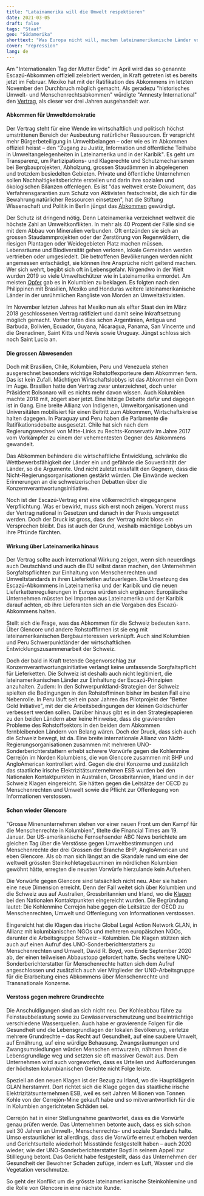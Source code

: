 ```yaml
---
title: "Latainamerika will die Umwelt respektieren"
date: 2021-03-05
draft: false
tags: "Staat"
geo: "Südamerika"
shorttext: "Was Europa nicht will, machen lateinamerikanische Länder vor. Sie stärken Umweltschützer und Indigene gegen Bergbaukonzerne."
cover: "repression"
lang: de
---
```


Am "Internationalen Tag der Mutter Erde" im April wird das so genannte Escazú-Abkommen offiziell zelebriert werden, in Kraft getreten ist es bereits jetzt im Februar. Mexiko hat mit der Ratifikation des Abkommens im letzten November den Durchbruch möglich gemacht. Als geradezu "historisches Umwelt- und Menschenrechtsabkommen" würdigte "Amnesty International" den [Vertrag](https://www.amnesty.org/en/latest/news/2018/09/americas-12-countries-sign-historic-environmental-treaty/ "Historic environmental and human rights treaty gains momentum as 12 countries sign"), als dieser vor drei Jahren ausgehandelt war.

#### Abkommen für Umweltdemokratie

Der Vertrag steht für eine Wende im wirtschaftlich und politisch höchst umstrittenen Bereich der Ausbeutung natürlicher Ressourcen. Er verspricht mehr Bürgerbeteiligung in Umweltbelangen – oder wie es im Abkommen offiziell heisst – den "Zugang zu Justiz, Information und öffentliche Teilhabe in Umweltangelegenheiten in Lateinamerika und in der Karibik". Es geht um Transparenz, um Partizipations- und Klagerechte und Schutzmechanismen bei Bergbauprojekten, Abholzung, grossen Staudämmen in abgelegenen und trotzdem besiedelten Gebieten. Private und öffentliche Unternehmen sollen Nachhaltigkeitsberichte erstellen und darin ihre sozialen und ökologischen Bilanzen offenlegen. Es ist "das weltweit erste Dokument, das Verfahrensgarantien zum Schutz von Aktivisten festschreibt, die sich für die Bewahrung natürlicher Ressourcen einsetzen", hat die Stiftung Wissenschaft und Politik in Berlin jüngst das [Abkommen](/static/downloads/2021A01_EscazuAbkommen.pdf "Umweltrechte und Rohstoffkonflikte in Lateinamerika") gewürdigt.

Der Schutz ist dringend nötig. Denn Lateinamerika verzeichnet weltweit die höchste Zahl an Umweltkonflikten. In mehr als 40 Prozent der Fälle sind sie mit dem Abbau von Mineralien verbunden. Oft entzünden sie sich an grossen Staudammprojekten oder der Zerstörung von Regenwäldern, die riesigen Plantagen oder Weidegebieten Platz machen müssen. Lebensräume und Biodiversität gehen verloren, lokale Gemeinden werden vertrieben oder umgesiedelt. Die betroffenen Bevölkerungen werden nicht angemessen entschädigt, sie können ihre Ansprüche nicht geltend machen. Wer sich wehrt, begibt sich oft in Lebensgefahr. Nirgendwo in der Welt wurden 2019 so viele Umweltschützer wie in Lateinamerika ermordet. Am meisten [Opfer](https://www.globalwitness.org/en/campaigns/environmental-activists/defending-tomorrow/ "Defending Tomorrow") gab es in Kolumbien zu beklagen. Es folgten nach den Philippinen mit Brasilien, Mexiko und Honduras weitere lateinamerikanische Länder in der unrühmlichen Rangliste von Morden an Umweltaktivisten.

Im November letzten Jahres hat Mexiko nun als elfter Staat den im März 2018 geschlossenen Vertrag ratifiziert und damit seine Inkraftsetzung möglich gemacht. Vorher taten dies schon Argentinien, Antigua und Barbuda, Bolivien, Ecuador, Guyana, Nicaragua, Panama, San Vincente und die Grenadinen, Saint Kitts und Nevis sowie Uruguay. Jüngst schloss sich noch Saint Lucia an.

#### Die grossen Abwesenden

Doch mit Brasilien, Chile, Kolumbien, Peru und Venezuela stehen ausgerechnet besonders wichtige Rohstoffexporteure dem Abkommen fern. Das ist kein Zufall. Mächtigen Wirtschaftslobbys ist das Abkommen ein Dorn im Auge. Brasilien hatte den Vertrag zwar unterzeichnet, doch unter Präsident Bolsonaro will es nichts mehr davon wissen. Auch Kolumbien machte 2018 mit, zögert aber jetzt. Eine hitzige Debatte dafür und dagegen ist in Gang. Eine breite Allianz von Indigenen, Umweltorganisationen und Universitäten mobilisiert für einen Beitritt zum Abkommen, Wirtschaftskreise halten dagegen. In Paraguay und Peru haben die Parlamente die Ratifikationsdebatte ausgesetzt. Chile hat sich nach dem Regierungswechsel von Mitte-Links zu Rechts-Konservativ im Jahre 2017 vom Vorkämpfer zu einem der vehementesten Gegner des Abkommens gewandelt.

Das Abkommen behindere die wirtschaftliche Entwicklung, schränke die Wettbewerbsfähigkeit der Länder ein und gefährde die Souveränität der Länder, so die Argumente. Und nicht zuletzt missfällt den Gegnern, dass die Nicht-Regierungsorganisationen gestärkt würden. Die Einwände wecken Erinnerungen an die schweizerischen Debatten über die Konzernverantwortungsinitiative. 

Noch ist der Escazú-Vertrag erst eine völkerrechtlich eingegangene Verpflichtung. Was er bewirkt, muss sich erst noch zeigen. Vorerst muss der Vertrag national in Gesetzen und danach in der Praxis umgesetzt werden. Doch der Druck ist gross, dass der Vertrag nicht bloss ein Versprechen bleibt. Das ist auch der Grund, weshalb mächtige Lobbys um ihre Pfründe fürchten.

#### Wirkung über Lateinamerika hinaus

Der Vertrag sollte auch international Wirkung zeigen, wenn sich neuerdings auch Deutschland und auch die EU selbst daran machen, den Unternehmen Sorgfaltspflichten zur Einhaltung von Menschenrechten und Umweltstandards in ihren Lieferketten aufzuerlegen. Die Umsetzung des Escazú-Abkommens in Lateinamerika und der Karibik und die neuen Lieferkettenregulierungen in Europa würden sich ergänzen: Europäische Unternehmen müssten bei Importen aus Lateinamerika und der Karibik darauf achten, ob ihre Lieferanten sich an die Vorgaben des Escazú-Abkommens halten. 

Stellt sich die Frage, was das Abkommen für die Schweiz bedeuten kann. Über Glencore und andere Rohstofffirmen ist sie eng mit lateinamerikanischen Bergbauinteressen verknüpft. Auch sind Kolumbien und Peru Schwerpunktländer der wirtschaftlichen Entwicklungszusammenarbeit der Schweiz.

Doch der bald in Kraft tretende Gegenvorschlag zur Konzernverantwortungsinitiative verlangt keine umfassende Sorgfaltspflicht für Lieferketten. Die Schweiz ist deshalb auch nicht legitimiert, die lateinamerikanischen Länder zur Einhaltung der Escazú-Prinzipien anzuhalten. Zudem: In den Schwerpunktland-Strategien der Schweiz spielten die Bedingungen in den Rohstoffminen bisher im besten Fall eine Nebenrolle. In Peru läuft seit ein paar Jahren das Pilotprojekt der "Better Gold Initiative", mit der die Arbeitsbedingungen der kleinen Goldschürfer verbessert werden sollen. Darüber hinaus gibt es in den Strategiepapieren zu den beiden Ländern aber keine Hinweise, dass die gravierenden Probleme des Rohstoffsektors in den beiden dem Abkommen fernbleibenden Ländern von Belang wären. Doch der Druck, dass sich auch die Schweiz bewegt, ist da. Eine breite internationale Allianz von Nicht-Regierungsorganisationen zusammen mit mehreren UNO-Sonderberichterstattern erhebt schwere Vorwürfe gegen die Kohlenmine Cerrejón im Norden Kolumbiens, die von Glencore zusammen mit BHP und AngloAmerican kontrolliert wird. Gegen die drei Konzerne und zusätzlich das staatliche irische Elektrizitätsunternehmen ESB wurden bei den Nationalen Kontaktpunkten in Australien, Grossbritannien, Irland und in der Schweiz Klagen eingereicht. Sie hätten gegen die Leitsätze der OECD zu Menschenrechten und Umwelt sowie die Pflicht zur Offenlegung von Informationen verstossen. 

#### Schon wieder Glencore

"Grosse Minenunternehmen stehen vor einer neuen Front um den Kampf für die Menschenrechte in Kolumbien", titelte die Financial Times am 19. Januar. Der US-amerikanische Fernsehsender ABC News berichtete am gleichen Tag über die Verstösse gegen Umweltbestimmungen und Menschenrechte der drei Grossen der Branche BHP, AngloAmerican und eben Glencore. Als ob man sich längst an die Skandale rund um eine der weltweit grössten Steinkohletagebauminen im nördlichen Kolumbien gewöhnt hätte, erregten die neusten Vorwürfe hierzulande kein Aufsehen.  

Die Vorwürfe gegen Glencore sind tatsächlich nicht neu. Aber sie haben eine neue Dimension erreicht. Denn der Fall weitet sich über Kolumbien und die Schweiz aus auf Australien, Grossbritannien und Irland, wo die [Klagen](https://www.business-humanrights.org/de/neuste-meldungen/colombia-ngos-denounce-bhp-glencore-and-anglo-american-to-oecd-national-contact-point-in-ireland-cerrej%C3%B3n-comments/ "NGOs denounce BHP, Glencore and Anglo American to OECD National Contact Point in Ireland, England, Australia and Switzerland; Cerrejón comments") bei den Nationalen Kontaktpunkten eingereicht wurden. Die Begründung lautet: Die Kohlenmine Cerrejón habe gegen die Leitsätze der OECD zu Menschenrechten, Umwelt und Offenlegung von Informationen verstossen.

Eingereicht hat die Klagen das irische Global Legal Action Network GLAN, in Allianz mit kolumbianischen NGOs und mehreren europäischen NGOs, darunter die Arbeitsgruppe Schweiz – Kolumbien. Die Klagen stützen sich auch auf einen Aufruf des UNO-Sonderberichterstatters zu Menschenrechten und Umwelt, David R. Boyd, von Ende September 2020 ab, der einen teilweisen Abbaustopp gefordert hatte. Sechs weitere UNO-Sonderberichterstatter für Menschenrechte hatten sich dem Aufruf angeschlossen und zusätzlich auch vier Mitglieder der UNO-Arbeitsgruppe für die Erarbeitung eines Abkommens über Menschenrechte und Transnationale Konzerne.

#### Verstoss gegen mehrere Grundrechte

Die Anschuldigungen sind an sich nicht neu. Der Kohleabbau führe zu Feinstaubbelastung sowie zu Gewässerverschmutzung und beeinträchtige verschiedene Wasserquellen. Auch habe er gravierende Folgen für die Gesundheit und die Lebensgrundlagen der lokalen Bevölkerung, verletze mehrere Grundrechte – das Recht auf Gesundheit, auf eine saubere Umwelt, auf Ernährung, auf eine würdige Behausung. Zwangsräumungen und Zwangsumsiedlungen würden Menschen entwurzeln, nähmen ihnen die Lebensgrundlage weg und setzten sie oft massiver Gewalt aus. Dem Unternehmen wird auch vorgeworfen, dass es Urteilen und Aufforderungen der höchsten kolumbianischen Gerichte nicht Folge leiste.

Speziell an den neuen Klagen ist der Bezug zu Irland, wo die Hauptklägerin GLAN herstammt. Dort richtet sich die Klage gegen das staatliche irische Elektrizitätsunternehmen ESB, weil es seit Jahren Millionen von Tonnen Kohle von der Cerrejón-Mine gekauft habe und so mitverantwortlich für die in Kolumbien angerichteten Schäden sei.

Cerrejón hat in einer Stellungnahme geantwortet, dass es die Vorwürfe genau prüfen werde. Das Unternehmen betonte auch, dass es sich schon seit 30 Jahren an Umwelt-, Menschenrechts- und soziale Standards halte. Umso erstaunlicher ist allerdings, dass die Vorwürfe erneut erhoben werden und Gerichtsurteile wiederholt Missstände festgestellt haben – auch 2020 wieder, wie der UNO-Sonderberichterstatter Boyd in seinem Appell zur Stilllegung betont. Das Gericht habe festgestellt, dass das Unternehmen der Gesundheit der Bewohner Schaden zufüge, indem es Luft, Wasser und die Vegetation verschmutze.

So geht der Konflikt um die grösste lateinamerikanische Steinkohlemine und die Rolle von Glencore in eine nächste Runde.
